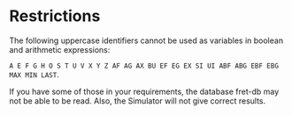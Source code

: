 # Restrictions

The following uppercase identifiers cannot be used as variables in boolean and arithmetic expressions:

`A E F G H O S T U V X Y Z AF AG AX BU EF EG EX SI UI ABF ABG EBF EBG MAX MIN LAST`.

If you have some of those in your requirements, the database fret-db may not be able to be read. Also, the Simulator will not give correct results.
